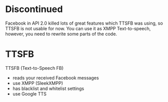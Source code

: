 Discontinued
=====

Facebook in API 2.0 killed lots of great features which TTSFB was using, so TTSFB is not usable for now. You can use it as XMPP Text-to-speech, however, you need to rewrite some parts of the code.

TTSFB
=====

TTSFB (Text-to-Speech FB) 
* reads your received Facebook messages
* use XMPP (SleekXMPP)
* has blacklist and whitelist settings
* use Google TTS
